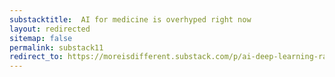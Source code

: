 ```yaml
---
substacktitle:  AI for medicine is overhyped right now
layout: redirected
sitemap: false
permalink: substack11
redirect_to: https://moreisdifferent.substack.com/p/ai-deep-learning-radiology-medicine-overhyped?s=w
---
```

